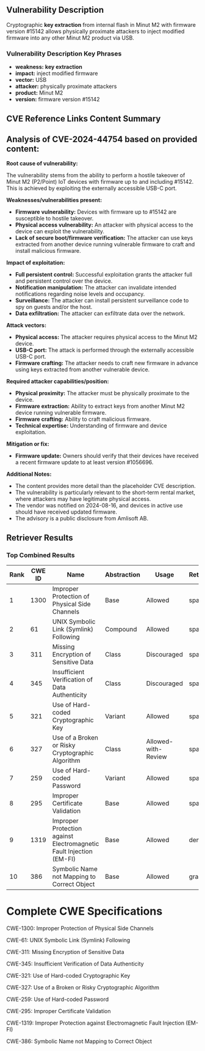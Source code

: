 ## Vulnerability Description
Cryptographic **key extraction** from internal flash in Minut M2 with firmware version #15142 allows physically proximate attackers to inject modified firmware into any other Minut M2 product via USB.

### Vulnerability Description Key Phrases
- **weakness:** **key extraction**
- **impact:** inject modified firmware
- **vector:** USB
- **attacker:** physically proximate attackers
- **product:** Minut M2
- **version:** firmware version #15142

## CVE Reference Links Content Summary
## Analysis of CVE-2024-44754 based on provided content:

**Root cause of vulnerability:**

The vulnerability stems from the ability to perform a hostile takeover of Minut M2 (P2/Point) IoT devices with firmware up to and including #15142. This is achieved by exploiting the externally accessible USB-C port.

**Weaknesses/vulnerabilities present:**

*   **Firmware vulnerability:** Devices with firmware up to #15142 are susceptible to hostile takeover.
*   **Physical access vulnerability:** An attacker with physical access to the device can exploit the vulnerability.
*   **Lack of secure boot/firmware verification:** The attacker can use keys extracted from another device running vulnerable firmware to craft and install malicious firmware.

**Impact of exploitation:**

*   **Full persistent control:** Successful exploitation grants the attacker full and persistent control over the device.
*   **Notification manipulation:** The attacker can invalidate intended notifications regarding noise levels and occupancy.
*   **Surveillance:** The attacker can install persistent surveillance code to spy on guests and/or the host.
*   **Data exfiltration:** The attacker can exfiltrate data over the network.

**Attack vectors:**

*   **Physical access:** The attacker requires physical access to the Minut M2 device.
*   **USB-C port:** The attack is performed through the externally accessible USB-C port.
*   **Firmware crafting:** The attacker needs to craft new firmware in advance using keys extracted from another vulnerable device.

**Required attacker capabilities/position:**

*   **Physical proximity:** The attacker must be physically proximate to the device.
*   **Firmware extraction:** Ability to extract keys from another Minut M2 device running vulnerable firmware.
*   **Firmware crafting:** Ability to craft malicious firmware.
*   **Technical expertise:** Understanding of firmware and device exploitation.

**Mitigation or fix:**

*   **Firmware update:** Owners should verify that their devices have received a recent firmware update to at least version #1056696.

**Additional Notes:**

*   The content provides more detail than the placeholder CVE description.
*   The vulnerability is particularly relevant to the short-term rental market, where attackers may have legitimate physical access.
*   The vendor was notified on 2024-08-16, and devices in active use should have received updated firmware.
*   The advisory is a public disclosure from Amlisoft AB.

## Retriever Results

### Top Combined Results

| Rank | CWE ID | Name | Abstraction | Usage  | Retrievers | Individual Scores |
|------|--------|------|-------------|-------|------------|-------------------|
| 1 | 1300 | Improper Protection of Physical Side Channels | Base | Allowed | sparse | 0.161 |
| 2 | 61 | UNIX Symbolic Link (Symlink) Following | Compound | Allowed | sparse | 0.124 |
| 3 | 311 | Missing Encryption of Sensitive Data | Class | Discouraged | sparse | 0.121 |
| 4 | 345 | Insufficient Verification of Data Authenticity | Class | Discouraged | sparse | 0.121 |
| 5 | 321 | Use of Hard-coded Cryptographic Key | Variant | Allowed | sparse | 0.116 |
| 6 | 327 | Use of a Broken or Risky Cryptographic Algorithm | Class | Allowed-with-Review | sparse | 0.111 |
| 7 | 259 | Use of Hard-coded Password | Variant | Allowed | sparse | 0.109 |
| 8 | 295 | Improper Certificate Validation | Base | Allowed | sparse | 0.107 |
| 9 | 1319 | Improper Protection against Electromagnetic Fault Injection (EM-FI) | Base | Allowed | dense | 0.551 |
| 10 | 386 | Symbolic Name not Mapping to Correct Object | Base | Allowed | graph | 0.002 |



# Complete CWE Specifications

CWE-1300: Improper Protection of Physical Side Channels

CWE-61: UNIX Symbolic Link (Symlink) Following

CWE-311: Missing Encryption of Sensitive Data

CWE-345: Insufficient Verification of Data Authenticity

CWE-321: Use of Hard-coded Cryptographic Key

CWE-327: Use of a Broken or Risky Cryptographic Algorithm

CWE-259: Use of Hard-coded Password

CWE-295: Improper Certificate Validation

CWE-1319: Improper Protection against Electromagnetic Fault Injection (EM-FI)

CWE-386: Symbolic Name not Mapping to Correct Object